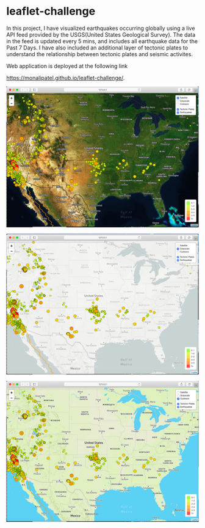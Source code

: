 # leaflet-challenge

In this project, I have visualized earthquakes occurring globally using a live API feed provided by the USGS(United States Geological Survey). The data in the feed is updated every 5 mins, and includes all earthquake data for the Past 7 Days. I have also included an additional layer of tectonic plates to understand the relationship between tectonic plates and seismic activites.

Web application is deployed at the following link

https://monalipatel.github.io/leaflet-challenge/.


 ![Satellite.png](Images/Satellite.png)
 
 ![Grayscale.png](Images/Grayscale.png)
 
 ![Outdoors.png](Images/Outdoors.png)
